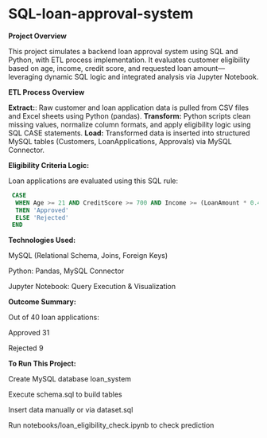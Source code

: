 # SQL-loan-approval-system

**Project Overview**

This project simulates a backend loan approval system using SQL and Python, with ETL process implementation. It evaluates customer eligibility based on age, income, credit score, and requested loan amount—leveraging dynamic SQL logic and integrated analysis via Jupyter Notebook.

**ETL Process Overview**

**Extract:**:	Raw customer and loan application data is pulled from CSV files and Excel sheets using Python (pandas).
**Transform:**	Python scripts clean missing values, normalize column formats, and apply eligibility logic using SQL CASE statements.
**Load:**	Transformed data is inserted into structured MySQL tables (Customers, LoanApplications, Approvals) via MySQL Connector.

**Eligibility Criteria Logic:**

Loan applications are evaluated using this SQL rule:

```sql
 CASE
  WHEN Age >= 21 AND CreditScore >= 700 AND Income >= (LoanAmount * 0.4)
  THEN 'Approved'
  ELSE 'Rejected'
 END
```

**Technologies Used:**

MySQL (Relational Schema, Joins, Foreign Keys)

Python: Pandas, MySQL Connector

Jupyter Notebook: Query Execution & Visualization

**Outcome Summary:**

Out of 40 loan applications:

 Approved                 31
 
 Rejected                  9

**To Run This Project:**

Create MySQL database loan_system

Execute schema.sql to build tables

Insert data manually or via dataset.sql

Run notebooks/loan_eligibility_check.ipynb to check prediction

